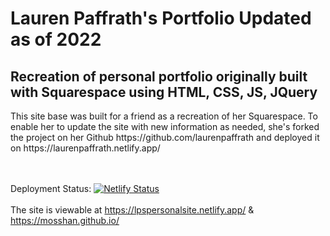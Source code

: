 <h1> Lauren Paffrath's Portfolio Updated as of 2022 </h1>
<h2>Recreation of personal portfolio originally built with Squarespace using HTML, CSS, JS, JQuery </h2>
This site base was built for a friend as a recreation of her Squarespace. To enable her to update the site with new information as needed, she's forked the project on her Github https://github.com/laurenpaffrath and deployed it on https://laurenpaffrath.netlify.app/

<br><br>
Deployment Status: [![Netlify Status](https://api.netlify.com/api/v1/badges/7a945dee-f31a-400a-9354-3c88695025bc/deploy-status)](https://app.netlify.com/sites/lpspersonalsite/deploys)
<br><br>
The site is viewable at https://lpspersonalsite.netlify.app/ & https://mosshan.github.io/

